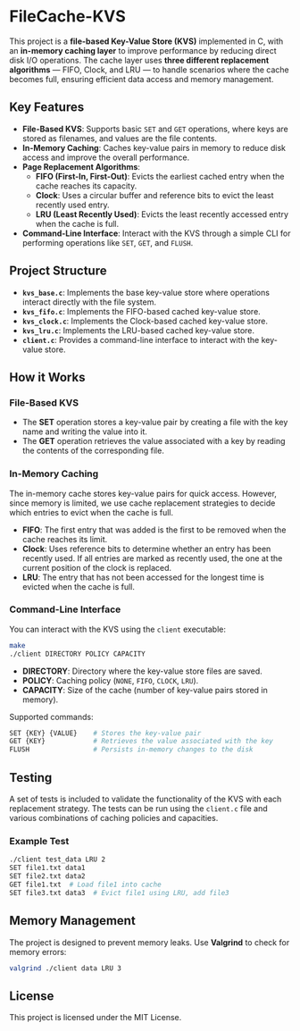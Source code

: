 ﻿
#  **FileCache-KVS**

This project is a **file-based Key-Value Store (KVS)** implemented in C, with an **in-memory caching layer** to improve performance by reducing direct disk I/O operations. The cache layer uses **three different replacement algorithms** — FIFO, Clock, and LRU — to handle scenarios where the cache becomes full, ensuring efficient data access and memory management.

## Key Features
- **File-Based KVS**: Supports basic `SET` and `GET` operations, where keys are stored as filenames, and values are the file contents.
- **In-Memory Caching**: Caches key-value pairs in memory to reduce disk access and improve the overall performance.
- **Page Replacement Algorithms**:
  - **FIFO (First-In, First-Out)**: Evicts the earliest cached entry when the cache reaches its capacity.
  - **Clock**: Uses a circular buffer and reference bits to evict the least recently used entry.
  - **LRU (Least Recently Used)**: Evicts the least recently accessed entry when the cache is full.
- **Command-Line Interface**: Interact with the KVS through a simple CLI for performing operations like `SET`, `GET`, and `FLUSH`.

## Project Structure

- **`kvs_base.c`**: Implements the base key-value store where operations interact directly with the file system.
- **`kvs_fifo.c`**: Implements the FIFO-based cached key-value store.
- **`kvs_clock.c`**: Implements the Clock-based cached key-value store.
- **`kvs_lru.c`**: Implements the LRU-based cached key-value store.
- **`client.c`**: Provides a command-line interface to interact with the key-value store.

## How it Works

### File-Based KVS

- The **SET** operation stores a key-value pair by creating a file with the key name and writing the value into it.
- The **GET** operation retrieves the value associated with a key by reading the contents of the corresponding file.

### In-Memory Caching
The in-memory cache stores key-value pairs for quick access. However, since memory is limited, we use cache replacement strategies to decide which entries to evict when the cache is full.

- **FIFO**: The first entry that was added is the first to be removed when the cache reaches its limit.
- **Clock**: Uses reference bits to determine whether an entry has been recently used. If all entries are marked as recently used, the one at the current position of the clock is replaced.
- **LRU**: The entry that has not been accessed for the longest time is evicted when the cache is full.

### Command-Line Interface

You can interact with the KVS using the `client` executable:

```bash
make
./client DIRECTORY POLICY CAPACITY
```

- **DIRECTORY**: Directory where the key-value store files are saved.
- **POLICY**: Caching policy (`NONE`, `FIFO`, `CLOCK`, `LRU`).
- **CAPACITY**: Size of the cache (number of key-value pairs stored in memory).

Supported commands:
```bash
SET {KEY} {VALUE}    # Stores the key-value pair
GET {KEY}            # Retrieves the value associated with the key
FLUSH                # Persists in-memory changes to the disk
```

## Testing
A set of tests is included to validate the functionality of the KVS with each replacement strategy. The tests can be run using the `client.c` file and various combinations of caching policies and capacities.

### Example Test
```bash
./client test_data LRU 2
SET file1.txt data1
SET file2.txt data2
GET file1.txt  # Load file1 into cache
SET file3.txt data3  # Evict file1 using LRU, add file3
```

## Memory Management
The project is designed to prevent memory leaks. Use **Valgrind** to check for memory errors:

```bash
valgrind ./client data LRU 3
```

## License
This project is licensed under the MIT License.

